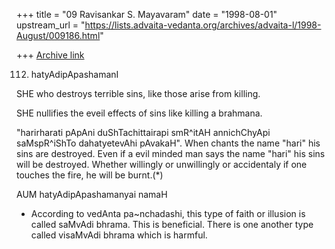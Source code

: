 +++
title = "09 Ravisankar S. Mayavaram"
date = "1998-08-01"
upstream_url = "https://lists.advaita-vedanta.org/archives/advaita-l/1998-August/009186.html"

+++
[Archive link](https://lists.advaita-vedanta.org/archives/advaita-l/1998-August/009186.html)

112. hatyAdipApashamanI

SHE who destroys terrible sins, like those arise from killing.

SHE nullifies the eveil effects of sins like killing a brahmana.

"harirharati pApAni duShTachittairapi smR^itAH annichChyApi
saMspR^iShTo dahatyetevAhi pAvakaH". When chants the name "hari"
his sins are destroyed. Even if a evil  minded man says the name
"hari" his sins will be destroyed.  Whether willingly or
unwillingly or accidentaly if one touches the fire, he will be
burnt.(*)

AUM hatyAdipApashamanyai namaH

* According to vedAnta pa~nchadashi, this type of faith or
illusion is called saMvAdi bhrama. This is beneficial.
There is one another type called visaMvAdi bhrama which is
harmful.

